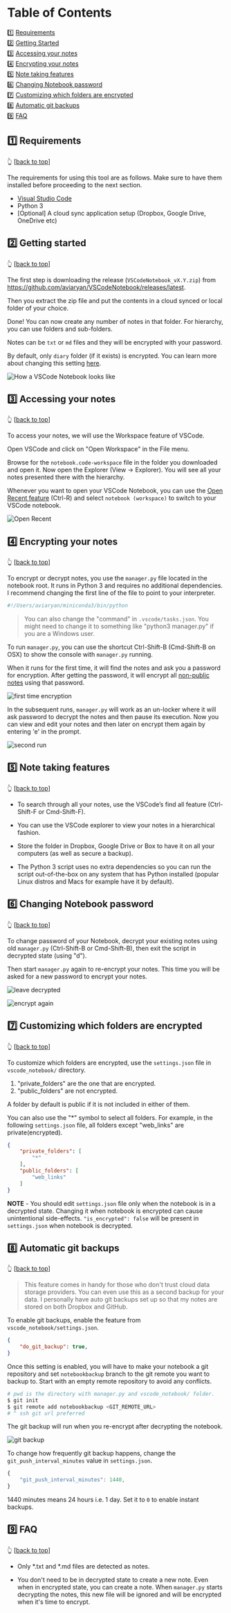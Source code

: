 <a name="docs"></a>
# Table of Contents

:one: [Requirements](#rq)  
:two: [Getting Started](#gs)  
:three: [Accessing your notes](#ac)  
:four: [Encrypting your notes](#en)  
:five: [Note taking features](#nt)  
:six: [Changing Notebook password](#cp)  
:seven: [Customizing which folders are encrypted](#custen)  
:eight: [Automatic git backups](#git)  
:nine: [FAQ](#faq)  


<a name="rq"></a>
## :one: Requirements
:point_up_2: [[back to top](#docs)]

The requirements for using this tool are as follows. Make sure to have them installed before proceeding to the next section.

* [Visual Studio Code](https://code.visualstudio.com/)
* Python 3
* [Optional] A cloud sync application setup (Dropbox, Google Drive, OneDrive etc)


<a name="gs"></a>
## :two: Getting started
:point_up_2: [[back to top](#docs)]

The first step is downloading the release (`VSCodeNotebook_vX.Y.zip`) from https://github.com/aviaryan/VSCodeNotebook/releases/latest.

Then you extract the zip file and put the contents in a cloud synced or local folder of your choice.

Done! You can now create any number of notes in that folder. For hierarchy, you can use folders and sub-folders.

Notes can be `txt` or `md` files and they will be encrypted with your password.

By default, only `diary` folder (if it exists) is encrypted. You can learn more about changing this setting [here](#custen).

![How a VSCode Notebook looks like](https://user-images.githubusercontent.com/4047597/36103351-24210400-1035-11e8-9a33-4eeed64473fe.png)


<a name="ac"></a>
## :three: Accessing your notes
:point_up_2: [[back to top](#docs)]

To access your notes, we will use the Workspace feature of VSCode.

Open VSCode and click on "Open Workspace" in the File menu.

Browse for the `notebook.code-workspace` file in the folder you downloaded and open it. Now open the Explorer (View -> Explorer). You will see all your notes presented there with the hierarchy.

Whenever you want to open your VSCode Notebook, you can use the [Open Recent feature](https://code.visualstudio.com/docs/editor/multi-root-workspaces#_opening-workspace-files) (Ctrl-R) and select `notebook (workspace)` to switch to your VSCode notebook.

![Open Recent](https://user-images.githubusercontent.com/4047597/36104189-4f75759e-1037-11e8-9528-ae6fb841a93d.png)


<a name="en"></a>
## :four: Encrypting your notes
:point_up_2: [[back to top](#docs)]

To encrypt or decrypt notes, you use the `manager.py` file located in the notebook root. It runs in Python 3 and requires no additional dependencies.
I recommend changing the first line of the file to point to your interpreter.

```python
#!/Users/aviaryan/miniconda3/bin/python
```

> You can also change the "command" in `.vscode/tasks.json`. You might need to change it to something like "python3 manager.py" if you are a Windows user.

To run `manager.py`, you can use the shortcut Ctrl-Shift-B (Cmd-Shift-B on OSX) to show the console with `manager.py` running.

When it runs for the first time, it will find the notes and ask you a password for encryption.
After getting the password, it will encrypt all [non-public notes](#custen) using that password.

![first time encryption](https://user-images.githubusercontent.com/4047597/36105242-1e228484-103a-11e8-8739-66e735e09825.png)

In the subsequent runs, `manager.py` will work as an un-locker where it will ask password to decrypt the notes and then pause its execution.
Now you can view and edit your notes and then later on encrypt them again by entering 'e' in the prompt.

![second run](https://user-images.githubusercontent.com/4047597/36105306-48d096e4-103a-11e8-9b29-8e22f0b3dabc.png)


<a name="nt"></a>
## :five: Note taking features
:point_up_2: [[back to top](#docs)]

* To search through all your notes, use the VSCode’s find all feature (Ctrl-Shift-F or Cmd-Shift-F).

* You can use the VSCode explorer to view your notes in a hierarchical fashion.

* Store the folder in Dropbox, Google Drive or Box to have it on all your computers (as well as secure a backup).

* The Python 3 script uses no extra dependencies so you can run the script out-of-the-box on any system that has Python installed (popular Linux distros and Macs for example have it by default).


<a name="cp"></a>
## :six: Changing Notebook password
:point_up_2: [[back to top](#docs)]

To change password of your Notebook, decrypt your existing notes using old `manager.py` (Ctrl-Shift-B or Cmd-Shift-B), then exit the script in decrypted state (using "d").

Then start `manager.py` again to re-encrypt your notes. This time you will be asked for a new password to encrypt your notes.

![leave decrypted](https://user-images.githubusercontent.com/4047597/36106585-ca9d1eba-103d-11e8-9228-e9d969453c46.png)

![encrypt again](https://user-images.githubusercontent.com/4047597/36106587-cadfb9a0-103d-11e8-97ff-fefce2b8c672.png)


<a name="custen"></a>
## :seven: Customizing which folders are encrypted
:point_up_2: [[back to top](#docs)]

To customize which folders are encrypted, use the `settings.json` file in `vscode_notebook/` directory.

1. "private_folders" are the one that are encrypted.
2. "public_folders" are not encrypted.

A folder by default is public if it is not included in either of them.

You can also use the "*" symbol to select all folders. For example, in the following `settings.json` file, all folders except "web_links" are private(encrypted).

```json
{
    "private_folders": [
        "*"
    ],
    "public_folders": [
        "web_links"
    ]
}
```

**NOTE** - You should edit `settings.json` file only when the notebook is in a decrypted state. Changing it when notebook is encrypted can cause
unintentional side-effects. `"is_encrypted": false` will be present in `settings.json` when notebook is decrypted.


<a name="git"></a>
## :eight: Automatic git backups
:point_up_2: [[back to top](#docs)]

> This feature comes in handy for those who don't trust cloud data storage providers. You can even use this as a second backup for your data. I personally have auto git backups set up so that my notes are stored on both Dropbox and GitHub.

To enable git backups, enable the feature from `vscode_notebook/settings.json`.

```json
{
    "do_git_backup": true,
}
```

Once this setting is enabled, you will have to make your notebook a git repository and set `notebookbackup` branch to the git remote you want to backup to.
Start with an empty remote repository to avoid any conflicts.

```sh
# pwd is the directory with manager.py and vscode_notebook/ folder.
$ git init
$ git remote add notebookbackup <GIT_REMOTE_URL>
# ^ ssh git url preferred
```

The git backup will run when you re-encrypt after decrypting the notebook.

![git backup](https://user-images.githubusercontent.com/4047597/36108087-ec5be960-1041-11e8-9558-23b8e457134a.png)

To change how frequently git backup happens, change the `git_push_interval_minutes` value in `settings.json`.

```js
{
    "git_push_interval_minutes": 1440,
}
```

1440 minutes means 24 hours i.e. 1 day. Set it to `0` to enable instant backups.


<a name="faq"></a>
## :nine: FAQ
:point_up_2: [[back to top](#docs)]

* Only *.txt and *.md files are detected as notes.

* You don't need to be in decrypted state to create a new note. Even when in encrypted state, you can create a note. When `manager.py` starts decrypting the notes, this new file will be ignored and will be encrypted when it's time to encrypt. 
